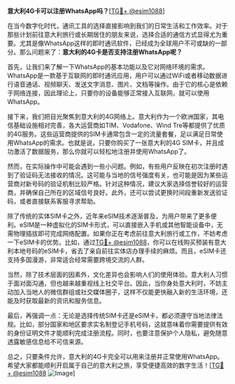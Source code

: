**意大利4G卡可以注册WhatsApp吗？**[[TG💪+ @esim1088](https://t.me/s/esim1088)]

在当今数字化时代，通讯工具的选择直接影响到我们的日常生活和工作效率。对于那些计划前往意大利旅行或长期居住的朋友来说，选择合适的通信方式显得尤为重要。尤其是像WhatsApp这样的即时通讯软件，已经成为全球用户不可或缺的一部分。那么问题来了：**意大利的4G卡是否支持注册WhatsApp呢？**

首先，让我们来了解一下WhatsApp的基本功能以及它对网络环境的需求。WhatsApp是一款基于互联网的即时通讯应用，用户可以通过WiFi或者移动数据进行语音通话、视频聊天、发送文字消息、图片、文档等操作。由于它的核心是依赖于网络连接，因此理论上，只要你的设备能够正常接入互联网，就可以使用WhatsApp。

接下来，我们把目光聚焦到意大利的4G网络上。意大利作为一个欧洲国家，其电信基础设施相对完善，各大运营商如TIM、Vodafone、Wind Tre等都提供了优质的4G服务。这些运营商提供的SIM卡通常包含一定的流量套餐，足以满足日常使用WhatsApp的需求。也就是说，只要你购买了一张意大利的4G SIM卡，并且成功激活了数据服务，那么你就可以轻松地注册并使用WhatsApp了。

然而，在实际操作中可能会遇到一些小问题。例如，有些用户反映在初次注册时遇到了验证码无法接收的情况。这可能与当地的信号强度有关，也可能是因为某些运营商对新号码的验证机制比较严格。针对这种情况，建议大家选择信誉较好的运营商，并确保自己所在的区域信号良好。此外，还可以尝试更换时间段重新发送验证码，或者直接联系客服寻求帮助。

除了传统的实体SIM卡之外，近年来eSIM技术逐渐普及，为用户带来了更多便利。eSIM是一种虚拟化的SIM卡形式，可以直接嵌入手机或其他智能设备中，无需物理插拔即可完成网络配置。如果你正在考虑前往意大利旅行或工作，不妨考虑一下eSIM卡的优势。比如，通过[TG💪+ @esim1088](https://t.me/s/esim1088)，你可以在线购买预装有意大利本地号码的eSIM卡，省去了亲自前往实体店办理手续的麻烦。而且，eSIM卡还支持多国漫游，非常适合经常需要跨境交流的人群。

当然，除了技术层面的因素外，文化差异也会影响人们的使用体验。意大利人习惯于面对面沟通，但也越来越重视线上社交平台。因此，当你身处意大利时，不妨主动加入当地人的微信群组或社交媒体圈子，这样不仅能更快融入新的生活环境，还能及时获取最新的资讯和服务信息。

最后，再强调一点：无论是选择传统SIM卡还是eSIM卡，都必须遵守当地法律法规。比如，部分国家和地区要求实名制登记手机号码，这就意味着你需要提供有效的身份证明文件才能顺利完成注册流程。同时，也要注意保护个人隐私，避免随意透露敏感信息给不可信来源。

总之，只要条件允许，意大利的4G卡完全可以用来注册并正常使用WhatsApp。希望大家都能顺利开启属于自己的意大利之旅，享受便捷高效的数字生活！[[TG💪+ @esim1088](https://t.me/s/esim1088) ![Image](https://i.postimg.cc/4NQfJmqS/Snipaste-2025-05-13-00-14-12.png)]